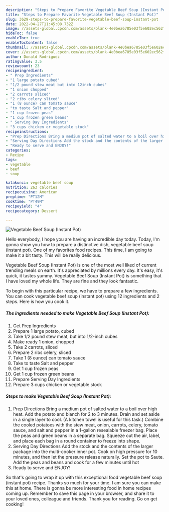 ```yaml
---
description: "Steps to Prepare Favorite Vegetable Beef Soup (Instant Pot)"
title: "Steps to Prepare Favorite Vegetable Beef Soup (Instant Pot)"
slug: 3629-steps-to-prepare-favorite-vegetable-beef-soup-instant-pot
date: 2022-04-27T11:45:08.732Z
image: //assets-global.cpcdn.com/assets/blank-4e0bea6785e03f5e602ec562f230caae08da540cada707380b4fe1bbebba43da.png
hideToc: false
enableToc: true
enableTocContent: false
thumbnail: //assets-global.cpcdn.com/assets/blank-4e0bea6785e03f5e602ec562f230caae08da540cada707380b4fe1bbebba43da.png
cover: //assets-global.cpcdn.com/assets/blank-4e0bea6785e03f5e602ec562f230caae08da540cada707380b4fe1bbebba43da.png
author: Donald Rodriguez
ratingvalue: 3.5
reviewcount: 23
recipeingredient:
- " Prep Ingredients"
- "1 large potato cubed"
- "1/2 pound stew meat but into 12inch cubes"
- "1 onion chopped"
- "2 carrots sliced"
- "2 ribs celery sliced"
- "1 (8 ounce) can tomato sauce"
- "to taste Salt and pepper"
- "1 cup frozen peas"
- "1 cup frozen green beans"
- " Serving Day Ingredients"
- "3 cups chicken or vegetable stock"
recipeinstructions:
- "Prep Directions Bring a medium pot of salted water to a boil over high heat. Add the potato and blanch for 2 to 3 minutes. Drain and set aside in a single layer to cool. (A kitchen towel is useful for this task.) Combine the cooled potatoes with the stew meat, onion, carrots, celery, tomato sauce, and salt and pepper in a 1-gallon resealable freezer bag. Place the peas and green beans in a separate bag. Squeeze out the air, label, and place each bag in a round container to freeze into shape."
- "Serving Day Directions Add the stock and the contents of the larger package into the multi-cooker inner pot. Cook on high pressure for 10 minutes, and then let the pressure release naturally. Set the pot to Saute. Add the peas and beans and cook for a few minutes until hot"
- "Ready to serve and ENJOY!"
categories:
- Recipe
tags:
- vegetable
- beef
- soup

katakunci: vegetable beef soup 
nutrition: 263 calories
recipecuisine: American
preptime: "PT12M"
cooktime: "PT49M"
recipeyield: "4"
recipecategory: Dessert

---
```



![Vegetable Beef Soup (Instant Pot)](//assets-global.cpcdn.com/assets/blank-4e0bea6785e03f5e602ec562f230caae08da540cada707380b4fe1bbebba43da.png)

Hello everybody, I hope you are having an incredible day today. Today, I'm gonna show you how to prepare a distinctive dish, vegetable beef soup (instant pot). One of my favorites food recipes. This time, I am going to make it a bit tasty. This will be really delicious.



Vegetable Beef Soup (Instant Pot) is one of the most well liked of current trending meals on earth. It's appreciated by millions every day. It's easy, it's quick, it tastes yummy. Vegetable Beef Soup (Instant Pot) is something that I have loved my whole life. They are fine and they look fantastic.


To begin with this particular recipe, we have to prepare a few ingredients. You can cook vegetable beef soup (instant pot) using 12 ingredients and 2 steps. Here is how you cook it.

<!--inarticleads1-->

##### The ingredients needed to make Vegetable Beef Soup (Instant Pot):

1. Get  Prep Ingredients
1. Prepare 1 large potato, cubed
1. Take 1/2 pound stew meat, but into 1/2-inch cubes
1. Make ready 1 onion, chopped
1. Take 2 carrots, sliced
1. Prepare 2 ribs celery, sliced
1. Take 1 (8 ounce) can tomato sauce
1. Take to taste Salt and pepper
1. Get 1 cup frozen peas
1. Get 1 cup frozen green beans
1. Prepare  Serving Day Ingredients
1. Prepare 3 cups chicken or vegetable stock




<!--inarticleads2-->

##### Steps to make Vegetable Beef Soup (Instant Pot):

1. Prep Directions Bring a medium pot of salted water to a boil over high heat. Add the potato and blanch for 2 to 3 minutes. Drain and set aside in a single layer to cool. (A kitchen towel is useful for this task.) Combine the cooled potatoes with the stew meat, onion, carrots, celery, tomato sauce, and salt and pepper in a 1-gallon resealable freezer bag. Place the peas and green beans in a separate bag. Squeeze out the air, label, and place each bag in a round container to freeze into shape.
1. Serving Day Directions Add the stock and the contents of the larger package into the multi-cooker inner pot. Cook on high pressure for 10 minutes, and then let the pressure release naturally. Set the pot to Saute. Add the peas and beans and cook for a few minutes until hot
1. Ready to serve and ENJOY!



So that's going to wrap it up with this exceptional food vegetable beef soup (instant pot) recipe. Thanks so much for your time. I am sure you can make this at home. There is gonna be more interesting food in home recipes coming up. Remember to save this page in your browser, and share it to your loved ones, colleague and friends. Thank you for reading. Go on get cooking!
